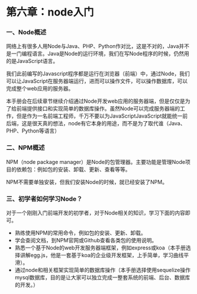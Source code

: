 # 第六章：node入门

### 一、Node概述

网络上有很多人用Node与Java、PHP、Python作对比，这是不对的，Java并不是一门编程语言。Java是Node的运行环境，我们在写Node程序的时候，仍然用的是JavaScript语言。

我们此前编写的Javascript程序都是运行在浏览器（前端）中，通过Node，我们可以让JavaScript在服务器端运行，进而可以操作文件，可以操作数据库，可以完成整个web应用的服务器。

本手册会在后续章节继续介绍通过Node开发web应用的服务器端，但是仅仅是为了给前端提供接口和实现简单的数据库操作。虽然Node可以完成服务器端的工作，但是作为一名前端工程师，千万不要以为JavaScriptJavaScript就能统一前后端，这是很天真的想法，node有它本身的用途，而不是为了取代谁（Java、PHP、Python等语言）



### 二、NPM概述

NPM（node package manager）是Node的包管理器。主要功能是管理Node项目的依赖包：例如包的安装、卸载、更新、查看等等。

NPM不需要单独安装，但我们安装Node的时候，就已经安装了NPM。

### 三、初学者如何学习Node？

对于一个刚刚入门前端开发的初学者，对于Node相关的知识，学习下面的内容即可。

* 熟练使用NPM的常用命令，例如包的安装、更新、卸载。
* 学会查阅文档，到NPM官网或Github查看各类包的使用说明。
* 熟悉一个基于Node的web开发服务器端框架，例如express或koa（本手册选择讲解egg.js，他是一套基于koa的企业级开发框架，上手简单，学习曲线平滑）。
* 通过node和相关框架实现简单的数据库操作（本手册选择使用sequelize操作mysql数据库，目的是让大家可以独立完成一整套系统的前端、后台、数据库的开发。）